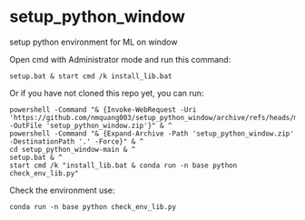 # setup_python_window
setup python environment for ML on window

Open cmd with Administrator mode and run this command: 
```
setup.bat & start cmd /k install_lib.bat
```

Or if you have not cloned this repo yet, you can run:
```
powershell -Command "& {Invoke-WebRequest -Uri 'https://github.com/nmquang003/setup_python_window/archive/refs/heads/main.zip' -OutFile 'setup_python_window.zip'}" & ^
powershell -Command "& {Expand-Archive -Path 'setup_python_window.zip' -DestinationPath '.' -Force}" & ^
cd setup_python_window-main & ^
setup.bat & ^
start cmd /k "install_lib.bat & conda run -n base python check_env_lib.py"
```

Check the environment use:
```
conda run -n base python check_env_lib.py
```
